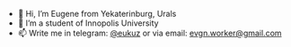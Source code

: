 - 👋 Hi, I’m Eugene from Yekaterinburg, Urals
- 🌱 I’m a student of Innopolis University  
- 📫 Write me in telegram: [@eukuz](https://t.me/eukuz) or via email: evgn.worker@gmail.com
